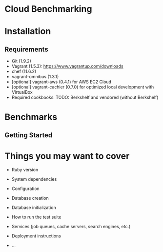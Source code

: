 # Cloud Benchmarking

# Installation

## Requirements
* Git (1.9.2)
* Vagrant (1.5.3): https://www.vagrantup.com/downloads
 * chef (11.6.2)
 * vagrant-omnibus (1.3.1)
 * [optional] vagrant-aws (0.4.1) for AWS EC2 Cloud
 * [optional] vagrant-cachier (0.7.0) for optimized local development with VirtualBox
* Required cookbooks: TODO: Berkshelf and vendored (without Berkshelf)


# Benchmarks

## Getting Started


# Things you may want to cover

* Ruby version

* System dependencies

* Configuration

* Database creation

* Database initialization

* How to run the test suite

* Services (job queues, cache servers, search engines, etc.)

* Deployment instructions

* ...
